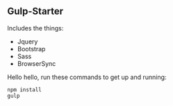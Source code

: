 ## Gulp-Starter

Includes the things:

- Jquery
- Bootstrap
- Sass
- BrowserSync

Hello hello, run these commands to get up and running:

```shell
npm install
gulp
```